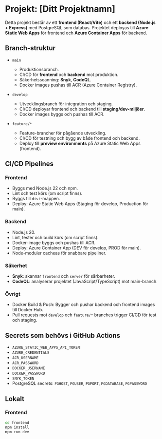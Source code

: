 # Projekt: [Ditt Projektnamn]

Detta projekt består av ett **frontend (React/Vite)** och ett **backend (Node.js + Express)** med PostgreSQL som databas. Projektet deployas till **Azure Static Web Apps** för frontend och **Azure Container Apps** för backend.  

## Branch-struktur

- `main`  
  - Produktionsbranch.  
  - CI/CD för **frontend** och **backend** mot produktion.  
  - Säkerhetsscanning: **Snyk**, **CodeQL**.  
  - Docker images pushas till ACR (Azure Container Registry).  

- `develop`  
  - Utvecklingsbranch för integration och staging.  
  - CI/CD deployar frontend och backend till **staging/dev-miljöer**.  
  - Docker images byggs och pushas till ACR.  

- `feature/*`  
  - Feature-brancher för pågående utveckling.  
  - CI/CD för testning och bygg av både frontend och backend.  
  - Deploy till **preview environments** på Azure Static Web Apps (frontend).  

## CI/CD Pipelines

### Frontend

- Byggs med Node.js 22 och npm.  
- Lint och test körs (om script finns).  
- Byggs till `dist`-mappen.  
- Deploy: Azure Static Web Apps (Staging för develop, Production för main).  

### Backend

- Node.js 20.  
- Lint, tester och build körs (om script finns).  
- Docker-image byggs och pushas till ACR.  
- Deploy: Azure Container App (DEV för develop, PROD för main).  
- Node-moduler cacheas för snabbare pipeliner.  

### Säkerhet

- **Snyk**: skannar `frontend` och `server` för sårbarheter.  
- **CodeQL**: analyserar projektet (JavaScript/TypeScript) mot main-branch.  

### Övrigt

- Docker Build & Push: Bygger och pushar backend och frontend images till Docker Hub.  
- Pull requests mot `develop` och `feature/*` branches trigger CI/CD för test och staging.  

## Secrets som behövs i GitHub Actions

- `AZURE_STATIC_WEB_APPS_API_TOKEN`  
- `AZURE_CREDENTIALS`  
- `ACR_USERNAME`  
- `ACR_PASSWORD`  
- `DOCKER_USERNAME`  
- `DOCKER_PASSWORD`  
- `SNYK_TOKEN`  
- PostgreSQL secrets: `PGHOST`, `PGUSER`, `PGPORT`, `PGDATABASE`, `PGPASSWORD`  

## Lokalt

### Frontend

```bash
cd frontend
npm install
npm run dev
